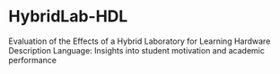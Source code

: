 # HybridLab-HDL
Evaluation of the Effects of a Hybrid Laboratory for Learning Hardware Description Language: Insights into student motivation and academic performance
